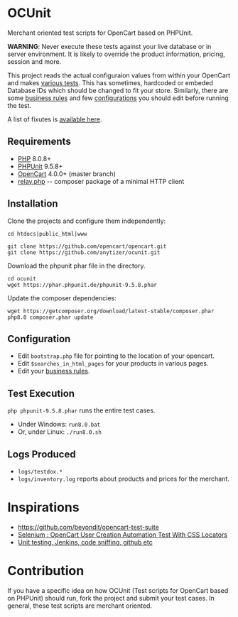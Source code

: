 # OCUnit

Merchant oriented test scripts for OpenCart based on PHPUnit.

__WARNING__: Never execute these tests against your live database or in server environment. It is likely to override the product information, pricing, session and more.

This project reads the actual configuraion values from within your OpenCart and makes [various tests](logs/testdox.txt).
This has sometimes, hardcoded or embeded Database IDs which should be changed to fit your store.
Similarly, there are some [business rules](library/class.BusinessRules.inc.php) and few [configurations](bootstrap.php) you should edit before running the test.

A list of fixutes is [available here](cases/business/).


## Requirements

* [PHP](https://www.php.net/) 8.0.8+
* [PHPUnit](https://phpunit.de/) 9.5.8+
* [OpenCart](https://github.com/opencart/opencart) 4.0.0+ (master branch)
* [relay.php](https://packagist.org/packages/anytizer/relay.php) -- composer package of a minimal HTTP client


## Installation

Clone the projects and configure them independently:

    cd htdocs|public_html|www

    git clone https://github.com/opencart/opencart.git
    git clone https://github.com/anytizer/ocunit.git


Download the phpunit phar file in the directory.

    cd ocunit
    wget https://phar.phpunit.de/phpunit-9.5.8.phar


Update the composer dependencies:

    wget https://getcomposer.org/download/latest-stable/composer.phar
    php8.0 composer.phar update


## Configuration

* Edit `bootstrap.php` file for pointing to the location of your opencart.
* Edit `$searches_in_html_pages` for your products in various pages.
* Edit your [business rules](library/class.BusinessRules.inc.php).


## Test Execution

`php phpunit-9.5.8.phar` runs the entire test cases.

* Under Windows: `run8.0.bat`
* Or, under Linux: `./run8.0.sh`


## Logs Produced

* `logs/testdox.*`
* `logs/inventory.log` reports about products and prices for the merchant.


# Inspirations

* https://github.com/beyondit/opencart-test-suite
* [Selenium : OpenCart User Creation Automation Test With CSS Locators](https://www.youtube.com/watch?v=DEwzzZfMYwM)
* [Unit testing, Jenkins, code sniffing, github etc](https://forum.opencart.com/viewtopic.php?t=124532)


# Contribution

If you have a specific idea on how OCUnit (Test scripts for OpenCart based on PHPUnit) should run, fork the project and submit your test cases.
In general, these test scripts are merchant oriented.
